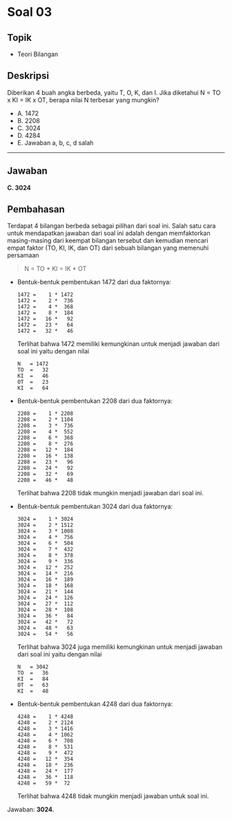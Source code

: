 # Soal 03

## Topik

* Teori Bilangan

## Deskripsi

Diberikan 4 buah angka berbeda, yaitu T, O, K, dan I. Jika diketahui N = TO x KI = IK x OT, berapa nilai N terbesar yang mungkin?

* A. 1472
* B. 2208
* C. 3024
* D. 4284
* E. Jawaban a, b, c, d salah

---

## Jawaban

**C. 3024**

## Pembahasan

Terdapat 4 bilangan berbeda sebagai pilihan dari soal ini. Salah satu cara untuk mendapatkan jawaban dari soal ini adalah dengan memfaktorkan masing-masing dari keempat bilangan tersebut dan kemudian mencari empat faktor (TO, KI, IK, dan OT) dari sebuah bilangan yang memenuhi persamaan

> N = TO * KI = IK * OT

* Bentuk-bentuk pembentukan 1472 dari dua faktornya:
    
    ```
    1472 =    1 * 1472
    1472 =    2 *  736
    1472 =    4 *  368
    1472 =    8 *  184
    1472 =   16 *   92
    1472 =   23 *   64
    1472 =   32 *   46
    ```

    Terlihat bahwa 1472 memiliki kemungkinan untuk menjadi jawaban dari soal ini yaitu dengan nilai

    ```
    N   = 1472
    TO  =   32
    KI  =   46
    OT  =   23
    KI  =   64
    ```

*   Bentuk-bentuk pembentukan 2208 dari dua faktornya:
    
    ```
    2208 =    1 * 2208
    2208 =    2 * 1104
    2208 =    3 *  736
    2208 =    4 *  552
    2208 =    6 *  368
    2208 =    8 *  276
    2208 =   12 *  184
    2208 =   16 *  138
    2208 =   23 *   96
    2208 =   24 *   92
    2208 =   32 *   69
    2208 =   46 *   48
    ```

    Terlihat bahwa 2208 tidak mungkin menjadi jawaban dari soal ini.

*   Bentuk-bentuk pembentukan 3024 dari dua faktornya:
    
    ```
    3024 =    1 * 3024
    3024 =    2 * 1512
    3024 =    3 * 1008
    3024 =    4 *  756
    3024 =    6 *  504
    3024 =    7 *  432
    3024 =    8 *  378
    3024 =    9 *  336
    3024 =   12 *  252
    3024 =   14 *  216
    3024 =   16 *  189
    3024 =   18 *  168
    3024 =   21 *  144
    3024 =   24 *  126
    3024 =   27 *  112
    3024 =   28 *  108
    3024 =   36 *   84
    3024 =   42 *   72
    3024 =   48 *   63
    3024 =   54 *   56
    ```

    Terlihat bahwa 3024 juga memiliki kemungkinan untuk menjadi jawaban dari soal ini yaitu dengan nilai

    ```
    N   = 3042
    TO  =   36
    KI  =   84
    OT  =   63
    KI  =   48
    ```

*   Bentuk-bentuk pembentukan 4248 dari dua faktornya:
    
    ```
    4248 =    1 * 4248
    4248 =    2 * 2124
    4248 =    3 * 1416
    4248 =    4 * 1062
    4248 =    6 *  708
    4248 =    8 *  531
    4248 =    9 *  472
    4248 =   12 *  354
    4248 =   18 *  236
    4248 =   24 *  177
    4248 =   36 *  118
    4248 =   59 *  72
    ```
    
    Terlihat bahwa 4248 tidak mungkin menjadi jawaban untuk soal ini.

Jawaban: **3024**.
